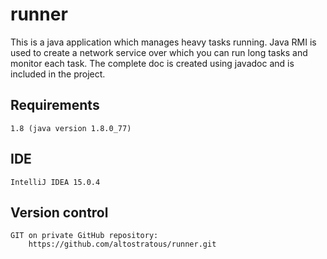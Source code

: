 # runner
This is a java application which manages heavy tasks running. Java RMI is used to create a network service over which
you can run long tasks and monitor each task. The complete doc is created using javadoc and is included in the project.

## Requirements
	1.8 (java version 1.8.0_77)
## IDE
	IntelliJ IDEA 15.0.4
## Version control
	GIT on private GitHub repository:
	    https://github.com/altostratous/runner.git
